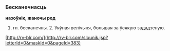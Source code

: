 ### Бесканечнасць
**назоўнік, жаночы род**

1. гл. бесканечны. 2. Уяўная велічыня, большая за ўсякую зададзеную.

<a rel="author">[http://rv-blr.com/](http://rv-blr.com/slounik.jsp?letterId=0&maskId=0&pageId=383)</a>
